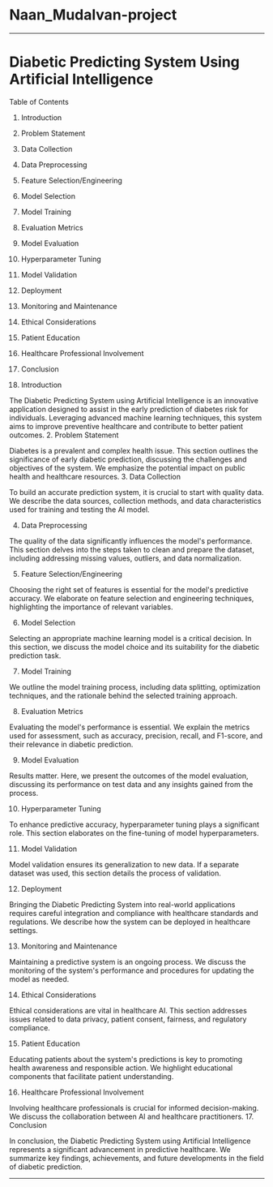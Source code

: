 # Naan_Mudalvan-project


---

# Diabetic Predicting System Using Artificial Intelligence

 Table of Contents
1. Introduction
2. Problem Statement
3. Data Collection
4. Data Preprocessing
5. Feature Selection/Engineering
6. Model Selection
7. Model Training
8. Evaluation Metrics
9. Model Evaluation
10. Hyperparameter Tuning
11. Model Validation
12. Deployment
13. Monitoring and Maintenance
14. Ethical Considerations
15. Patient Education
16. Healthcare Professional Involvement
17. Conclusion

1. Introduction

The Diabetic Predicting System using Artificial Intelligence is an innovative application designed to assist in the early prediction of diabetes risk for individuals. Leveraging advanced machine learning techniques, this system aims to improve preventive healthcare and contribute to better patient outcomes.
2. Problem Statement

Diabetes is a prevalent and complex health issue. This section outlines the significance of early diabetic prediction, discussing the challenges and objectives of the system. We emphasize the potential impact on public health and healthcare resources.
3. Data Collection

To build an accurate prediction system, it is crucial to start with quality data. We describe the data sources, collection methods, and data characteristics used for training and testing the AI model.

4. Data Preprocessing

The quality of the data significantly influences the model's performance. This section delves into the steps taken to clean and prepare the dataset, including addressing missing values, outliers, and data normalization.

5. Feature Selection/Engineering

Choosing the right set of features is essential for the model's predictive accuracy. We elaborate on feature selection and engineering techniques, highlighting the importance of relevant variables.

6. Model Selection

Selecting an appropriate machine learning model is a critical decision. In this section, we discuss the model choice and its suitability for the diabetic prediction task.

7. Model Training

We outline the model training process, including data splitting, optimization techniques, and the rationale behind the selected training approach.

8. Evaluation Metrics

Evaluating the model's performance is essential. We explain the metrics used for assessment, such as accuracy, precision, recall, and F1-score, and their relevance in diabetic prediction.

9. Model Evaluation

Results matter. Here, we present the outcomes of the model evaluation, discussing its performance on test data and any insights gained from the process.

10. Hyperparameter Tuning

To enhance predictive accuracy, hyperparameter tuning plays a significant role. This section elaborates on the fine-tuning of model hyperparameters.

11. Model Validation

Model validation ensures its generalization to new data. If a separate dataset was used, this section details the process of validation.

12. Deployment

Bringing the Diabetic Predicting System into real-world applications requires careful integration and compliance with healthcare standards and regulations. We describe how the system can be deployed in healthcare settings.

13. Monitoring and Maintenance

Maintaining a predictive system is an ongoing process. We discuss the monitoring of the system's performance and procedures for updating the model as needed.

14. Ethical Considerations

Ethical considerations are vital in healthcare AI. This section addresses issues related to data privacy, patient consent, fairness, and regulatory compliance.

15. Patient Education

Educating patients about the system's predictions is key to promoting health awareness and responsible action. We highlight educational components that facilitate patient understanding.

16. Healthcare Professional Involvement

Involving healthcare professionals is crucial for informed decision-making. We discuss the collaboration between AI and healthcare practitioners.
17. Conclusion

In conclusion, the Diabetic Predicting System using Artificial Intelligence represents a significant advancement in predictive healthcare. We summarize key findings, achievements, and future developments in the field of diabetic prediction.

---
